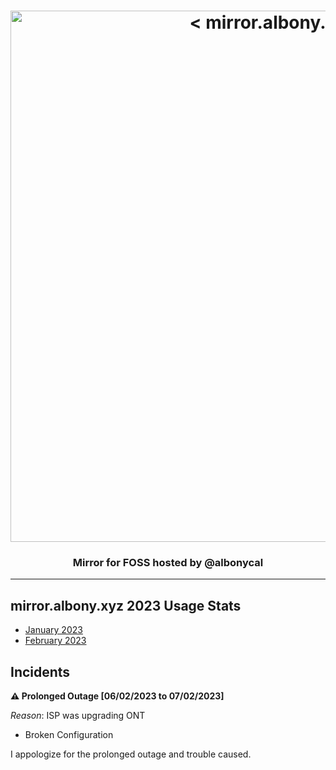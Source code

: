 <h1 align="center">
    <a href="https://mirror.albony.xyz"><img src="https://blog.albony.xyz/mirror.png" width="850px"alt="< mirror.albony.xyz >"></a>
</h1>
 
<h3 align="center">Mirror for FOSS hosted by @albonycal</h3>

---

## mirror.albony.xyz 2023 Usage Stats

* [January 2023](January_2023.md) 
* [February 2023](February_2023.md)
## Incidents 

**⚠️ Prolonged Outage [06/02/2023 to 07/02/2023]**

*Reason*: ISP was upgrading ONT
- Broken Configuration 

I appologize for the prolonged outage and trouble caused. 

